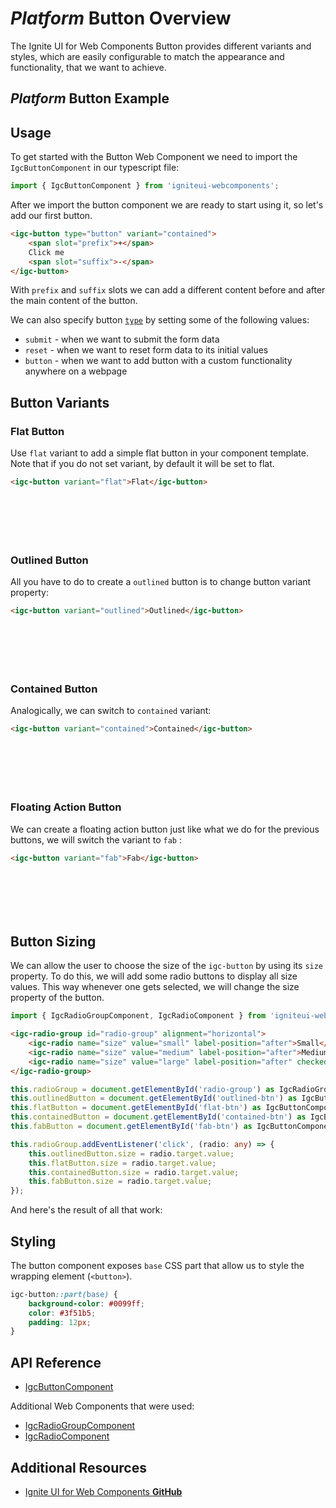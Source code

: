# $Platform$ Button Overview

The Ignite UI for Web Components Button provides different variants and styles, which are easily configurable to match the appearance and functionality, that we want to achieve.

## $Platform$ Button Example

<code-view style="height: 100px"
           data-demos-base-url="{environment:dvDemosBaseUrl}"
           iframe-src="{environment:dvDemosBaseUrl}/data/button-overview"
           alt="$Platform$ Button Example"
           github-src="data/button/overview">
</code-view>

## Usage

To get started with the Button Web Component we need to import the `IgcButtonComponent` in our typescript file:

```ts
import { IgcButtonComponent } from 'igniteui-webcomponents'; 
```

After we import the button component we are ready to start using it, so let's add our first button.

```html
<igc-button type="button" variant="contained">
    <span slot="prefix">+</span>
    Click me
    <span slot="suffix">-</span>
</igc-button>
```

With `prefix` and `suffix` slots we can add a different content before and after the main content of the button.

We can also specify button [`type`]() by setting some of the following values:

- `submit` - when we want to submit the form data
- `reset` - when we want to reset form data to its initial values
- `button` - when we want to add button with a custom functionality anywhere on a webpage


## Button Variants

### Flat Button

Use `flat` variant to add a simple flat button in your component template. Note that if you do not set variant, by default it will be set to flat.

```html
<igc-button variant="flat">Flat</igc-button>
```

<div class="sample-container loading" style="height: 70px">
    <iframe class="lazyload" seamless width="100%" height="100%" frameborder="0" data-src="{environment:dvDemosBaseUrl}/data/button-flat">
</iframe></div>

### Outlined Button

All you have to do to create a `outlined` button is to change button variant property:

```html
<igc-button variant="outlined">Outlined</igc-button>
```

<div class="sample-container loading" style="height: 70px">
    <iframe class="lazyload" seamless width="100%" height="100%" frameborder="0" data-src="{environment:dvDemosBaseUrl}/data/button-outlined">
</iframe></div>

### Contained Button

Analogically, we can switch to `contained` variant:

```html
<igc-button variant="contained">Contained</igc-button>
```

<div class="sample-container loading" style="height: 70px">
    <iframe class="lazyload" seamless width="100%" height="100%" frameborder="0" data-src="{environment:dvDemosBaseUrl}/data/button-contained">
</iframe></div>

### Floating Action Button

We can create a floating action button just like what we do for the previous buttons, we will switch the variant to `fab` :

```html
<igc-button variant="fab">Fab</igc-button>
```

<div class="sample-container loading" style="height: 70px">
    <iframe class="lazyload" seamless width="100%" height="100%" frameborder="0" data-src="{environment:dvDemosBaseUrl}/data/button-fab">
</iframe></div>

## Button Sizing

We can allow the user to choose the size of the `igc-button` by using its `size` property. То do this, we will add some radio buttons to display all size values. This way whenever one gets selected, we will change the size property of the button.

```ts
import { IgcRadioGroupComponent, IgcRadioComponent } from 'igniteui-webcomponents';
```

```html
<igc-radio-group id="radio-group" alignment="horizontal">
    <igc-radio name="size" value="small" label-position="after">Small</igc-radio>
    <igc-radio name="size" value="medium" label-position="after">Medium</igc-radio>
    <igc-radio name="size" value="large" label-position="after" checked="true">Large</igc-radio>
</igc-radio-group>
```

```ts
this.radioGroup = document.getElementById('radio-group') as IgcRadioGroupComponent;
this.outlinedButton = document.getElementById('outlined-btn') as IgcButtonComponent;
this.flatButton = document.getElementById('flat-btn') as IgcButtonComponent;
this.containedButton = document.getElementById('contained-btn') as IgcButtonComponent;
this.fabButton = document.getElementById('fab-btn') as IgcButtonComponent;

this.radioGroup.addEventListener('click', (radio: any) => {
    this.outlinedButton.size = radio.target.value;
    this.flatButton.size = radio.target.value;
    this.containedButton.size = radio.target.value;
    this.fabButton.size = radio.target.value;
});        
```

And here's the result of all that work:

<code-view style="height: 200px"
           data-demos-base-url="{environment:dvDemosBaseUrl}"
           iframe-src="{environment:dvDemosBaseUrl}/data/button-size"
           alt="$Platform$ List Example"
           github-src="/data/button/size">
</code-view>

## Styling

The button component exposes `base` CSS part that allow us to style the wrapping element (`<button>`).

```css
igc-button::part(base) {
    background-color: #0099ff;
    color: #3f51b5;
    padding: 12px;
}
```

<code-view style="height: 100px"
           data-demos-base-url="{environment:dvDemosBaseUrl}"
           iframe-src="{environment:dvDemosBaseUrl}/data/button-styling"
           alt="$Platform$ List Example"
           github-src="/data/button/styling">
</code-view>

## API Reference

* [IgcButtonComponent]()

Additional Web Components that were used:

* [IgcRadioGroupComponent]()
* [IgcRadioComponent]()

## Additional Resources

<div class="divider--half"></div>

* [Ignite UI for Web Components **GitHub**](https://github.com/IgniteUI/igniteui-webcomponents)